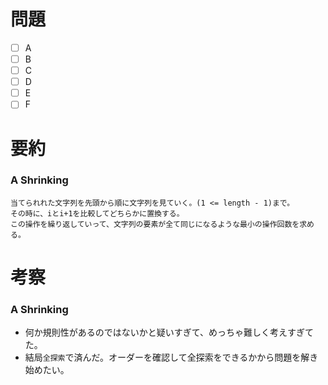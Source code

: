 # 問題
* [ ] A
* [ ] B
* [ ] C
* [ ] D
* [ ] E
* [ ] F

# 要約
### A  Shrinking
```text
当てられれた文字列を先頭から順に文字列を見ていく。(1 <= length - 1)まで。
その時に、iとi+1を比較してどちらかに置換する。
この操作を繰り返していって、文字列の要素が全て同じになるような最小の操作回数を求める。
```

# 考察
### A  Shrinking
- 何か規則性があるのではないかと疑いすぎて、めっちゃ難しく考えすぎてた。
- 結局`全探索`で済んだ。オーダーを確認して全探索をできるかから問題を解き始めたい。
